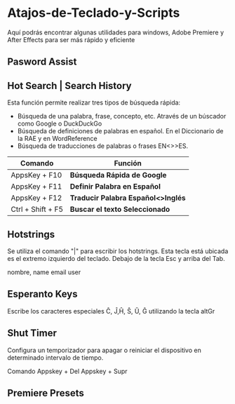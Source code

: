 # Atajos-de-Teclado-y-Scripts
Aquí podrás encontrar algunas utilidades para windows, Adobe Premiere y After Effects para ser más rápido y eficiente

## Pasword Assist


## Hot Search | Search History
Esta función permite realizar tres tipos de búsqueda rápida:

* Búsqueda de una palabra, frase, concepto, etc. Através de un búscador como Google o DuckDuckGo
* Búsqueda de definiciones de palabras en español. En el Diccionario de la RAE y en WordReference
* Búsqueda de traducciones de palabras o frases EN<>>ES.

| Comando  |Función   |
| ------------ | ------------ |
|AppsKey + F10   |**Búsqueda Rápida de Google**   |
|AppsKey + F11   |**Definir Palabra en Español**   |
|AppsKey + F12 | **Traducir Palabra Español<>Inglés**|
|Ctrl + Shift + F5| **Buscar el texto Seleccionado**|


## Hotstrings
Se utiliza el comando "|" para escribir los hotstrings. Esta tecla está ubicada es el extremo izquierdo del teclado. Debajo de la tecla Esc y arriba del Tab.

nombre, name
email
user

## Esperanto Keys
Escribe los caracteres especiales Ĉ, Ĵ,Ĥ, Ŝ, Ŭ, Ĝ utilizando la tecla altGr

## Shut Timer
Configura un temporizador para apagar o reiniciar el dispositivo en determinado intervalo de tiempo.


Comando 
Appskey + Del 
Appskey + Supr

## Premiere Presets
